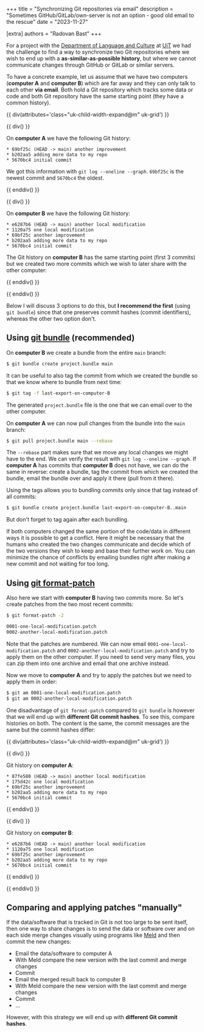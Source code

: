 +++
title = "Synchronizing Git repositories via email"
description = "Sometimes GitHub/GitLab/own-server is not an option - good old email to the rescue"
date = "2023-11-27"

[extra]
authors = "Radovan Bast"
+++

For a project with the [Department of Language and
Culture](https://en.uit.no/enhet/isk) at [UiT](https://uit.no/) we had the
challenge to find a way to synchronize two Git repositories where we wish to
end up with a **as-similar-as-possible history**, but where we cannot communicate
changes through GitHub or GitLab or similar servers.

To have a concrete example, let us assume that we have two computers
(**computer A** and **computer B**) which are far away and they can only talk
to each other **via email**. Both hold a Git repository which tracks some data or
code and both Git repository have the same starting point (they have a common
history).

{{ div(attributes='class="uk-child-width-expand@m" uk-grid') }}

{{ div() }}

On **computer A** we have the following Git history:
```
* 69bf25c (HEAD -> main) another improvement
* b202aa5 adding more data to my repo
* 5670bc4 initial commit
```
We got this information with `git log --oneline --graph`.
`69bf25c` is the newest commit and `5670bc4` the oldest.

{{ enddiv() }}

{{ div() }}

On **computer B** we have the following Git history:
```hl_lines=1-2
* e6287b6 (HEAD -> main) another local modification
* 1120a75 one local modification
* 69bf25c another improvement
* b202aa5 adding more data to my repo
* 5670bc4 initial commit
```
The Git history on **computer B** has the same starting point (first 3 commits)
but we created two more commits which we wish to later share with the other
computer:

{{ enddiv() }}

{{ enddiv() }}

Below I will discuss 3 options to do this, but **I recommend the first** (using
`git bundle`) since that one preserves commit hashes (commit identifiers),
whereas the other two option don't.

<!-- toc -->


## Using [git bundle](https://git-scm.com/docs/git-bundle) (recommended)

On **computer B** we create a bundle from the entire `main` branch:
```bash
$ git bundle create project.bundle main
```

It can be useful to also tag the commit from which we created the bundle
so that we know where to bundle from next time:
```bash
$ git tag -f last-export-on-computer-B
```

The generated `project.bundle` file is the one that we can email over to the other computer.

On **computer A** we can now pull changes from the bundle into the `main` branch:
```bash
$ git pull project.bundle main --rebase
```

The `--rebase` part makes sure that we move any local changes we might have to
the end.  We can verify the result with `git log --oneline --graph`.  If
**computer A** has commits that **computer B** does not have, we can do the
same in reverse: create a bundle, tag the commit from which we created the
bundle, email the bundle over and apply it there (pull from it there).

Using the tags allows you to bundling commits only since that tag instead of
all commits:
```bash
$ git bundle create project.bundle last-export-on-computer-B..main
```

But don't forget to tag again after each bundling.

If both computers changed the same portion of the code/data in different ways
it is possible to get a conflict. Here it might be necessary that the humans
who created the two changes communicate and decide which of the two versions
they wish to keep and base their further work on. You can minimize the chance
of conflicts by emailing bundles right after making a new commit and not
waiting for too long.


## Using [git format-patch](https://git-scm.com/docs/git-format-patch)

Also here we start with **computer B** having two commits more. So let's create patches
from the two most recent commits:
```bash
$ git format-patch -2

0001-one-local-modification.patch
0002-another-local-modification.patch
```

Note that the patches are numbered. We can now email
`0001-one-local-modification.patch` and `0002-another-local-modification.patch`
and try to apply them on the other computer. If you need to send very many
files, you can zip them into one archive and email that one archive instead.

Now we move to **computer A** and try to apply the patches but we need to apply them in order:
```bash
$ git am 0001-one-local-modification.patch
$ git am 0002-another-local-modification.patch
```

One disadvantage of `git format-patch` compared to `git bundle` is however that
we will end up with **different Git commit hashes**.
To see this, compare histories on both. The content is the same, the commit messages
are the same but the commit hashes differ:

{{ div(attributes='class="uk-child-width-expand@m" uk-grid') }}

{{ div() }}

Git history on **computer A**:
```hl_lines=1-2
* 87fe580 (HEAD -> main) another local modification
* 175d42c one local modification
* 69bf25c another improvement
* b202aa5 adding more data to my repo
* 5670bc4 initial commit
```

{{ enddiv() }}

{{ div() }}

Git history on **computer B**:
```hl_lines=1-2
* e6287b6 (HEAD -> main) another local modification
* 1120a75 one local modification
* 69bf25c another improvement
* b202aa5 adding more data to my repo
* 5670bc4 initial commit
```

{{ enddiv() }}

{{ enddiv() }}


## Comparing and applying patches "manually"

If the data/software that is tracked in Git is not too large to be sent itself,
then one way to share changes is to send the data or software over and on each
side merge changes visually using programs like [Meld](https://meldmerge.org/)
and then commit the new changes:
- Email the data/software to computer A
- With Meld compare the new version with the last commit and merge changes
- Commit
- Email the merged result back to computer B
- With Meld compare the new version with the last commit and merge changes
- Commit
- ...

However, with this strategy we will end up with **different Git commit hashes**.

